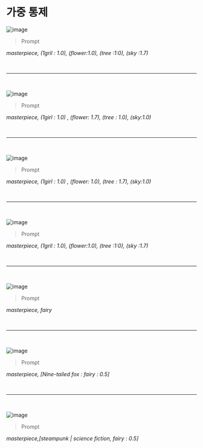 # 가중 통제

![image](https://github.com/zelkovahill/AI_Project_2025_01/blob/main/Prompt/00028-1230981993.png?raw=true)

>Prompt

*masterpiece, (1gril : 1.0), (flower:1.0), (tree :1:0), (sky :1.7)*

<br>

---

<br>

![image](https://github.com/zelkovahill/AI_Project_2025_01/blob/main/Prompt/00029-975997301.png?raw=true)

>Prompt

*masterpiece, (1girl : 1.0) , (flower: 1.7), (tree : 1.0), (sky:1.0)*

<br>

---

<br>

![image](https://github.com/zelkovahill/AI_Project_2025_01/blob/main/Prompt/00030-2277455880.png?raw=true)

>Prompt

*masterpiece, (1girl : 1.0) , (flower: 1.0), (tree : 1.7), (sky:1.0)*

<br>

---

<br>



![image](https://github.com/zelkovahill/AI_Project_2025_01/blob/main/Prompt/00009-4121473032.png?raw=true)

>Prompt

*masterpiece, (1gril : 1.0), (flower:1.0), (tree :1:0), (sky :1.7)*

<br>

---

<br>



![image](https://github.com/zelkovahill/AI_Project_2025_01/blob/main/Prompt/00015-2718807110.png?raw=true)

>Prompt

*masterpiece, fairy*

<br>

---

<br>

![image](https://github.com/zelkovahill/AI_Project_2025_01/blob/main/Prompt/00013-3888699596.png?raw=true)

>Prompt

*masterpiece, [Nine-tailed fox : fairy : 0.5]*

<br>

---

<br>

![image](https://github.com/zelkovahill/AI_Project_2025_01/blob/main/Prompt/00011-2248339979.png?raw=true)

>Prompt

*masterpiece,[steampunk | science fiction, fairy : 0.5]*
